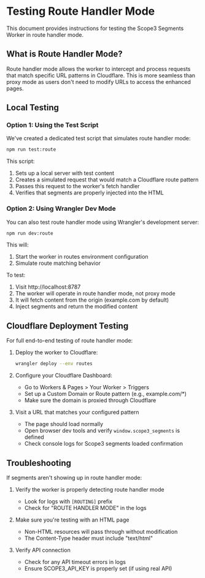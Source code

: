 # Testing Route Handler Mode

This document provides instructions for testing the Scope3 Segments Worker in route handler mode.

## What is Route Handler Mode?

Route handler mode allows the worker to intercept and process requests that match specific URL patterns in Cloudflare. This is more seamless than proxy mode as users don't need to modify URLs to access the enhanced pages.

## Local Testing

### Option 1: Using the Test Script

We've created a dedicated test script that simulates route handler mode:

```bash
npm run test:route
```

This script:
1. Sets up a local server with test content
2. Creates a simulated request that would match a Cloudflare route pattern
3. Passes this request to the worker's fetch handler
4. Verifies that segments are properly injected into the HTML

### Option 2: Using Wrangler Dev Mode

You can also test route handler mode using Wrangler's development server:

```bash
npm run dev:route
```

This will:
1. Start the worker in routes environment configuration
2. Simulate route matching behavior

To test:
1. Visit http://localhost:8787
2. The worker will operate in route handler mode, not proxy mode
3. It will fetch content from the origin (example.com by default)
4. Inject segments and return the modified content

## Cloudflare Deployment Testing

For full end-to-end testing of route handler mode:

1. Deploy the worker to Cloudflare:
   ```bash
   wrangler deploy --env routes
   ```

2. Configure your Cloudflare Dashboard:
   - Go to Workers & Pages > Your Worker > Triggers
   - Set up a Custom Domain or Route pattern (e.g., example.com/*)
   - Make sure the domain is proxied through Cloudflare

3. Visit a URL that matches your configured pattern
   - The page should load normally
   - Open browser dev tools and verify `window.scope3_segments` is defined
   - Check console logs for Scope3 segments loaded confirmation

## Troubleshooting

If segments aren't showing up in route handler mode:

1. Verify the worker is properly detecting route handler mode
   - Look for logs with `[ROUTING]` prefix
   - Check for "ROUTE HANDLER MODE" in the logs

2. Make sure you're testing with an HTML page
   - Non-HTML resources will pass through without modification
   - The Content-Type header must include "text/html"

3. Verify API connection
   - Check for any API timeout errors in logs
   - Ensure SCOPE3_API_KEY is properly set (if using real API)